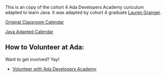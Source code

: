 This is an copy of the cohort 4 Ada Developers Academy curiculum adapted to learn Java. It was adapted by cohort 4 graduate [Lauren Granger](github.com/lgranger).

[Original Classroom Calendar](http://github.com/Ada-Developers-Academy/daily-curriculum/blob/master/cohort_schedules/C04_internship.md)

[Java Adapted Calendar](cohort_schedules/C04_classroom.md)

How to Volunteer at Ada:
----------------
Want to get involved? Yay!
* [Volunteer with Ada Developers Academy](http://adadevelopersacademy.wiki/)
